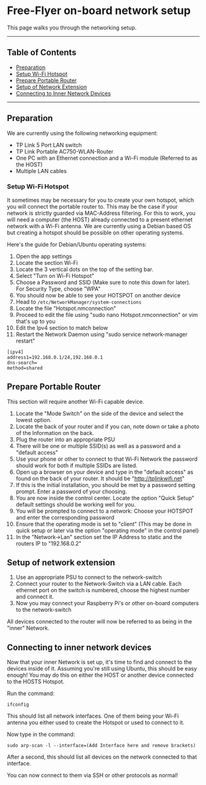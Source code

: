 # Free-Flyer on-board network setup

This page walks you through the networking setup. 

---

## Table of Contents
- [Preparation](#preparation)
- [Setup Wi-Fi Hotspot](#setup-wi-fi-hotspot)
- [Prepare Portable Router](#prepare-portable-router)
- [Setup of Network Extension](#setup-of-network-extension)
- [Connecting to Inner Network Devices](#connecting-to-inner-network-devices)
  
---

## Preparation

We are currently using the following networking equipment:
- TP Link 5 Port LAN switch
- TP Link Portable AC750-WLAN-Router
- One PC with an Ethernet connection and a Wi-Fi module (Referred to as the HOST)
- Multiple LAN cables 

### Setup Wi-Fi Hotspot 

It sometimes may be necessary for you to create your own hotspot, which you will connect the portable router to. This may be the case if your network is strictly guarded via MAC-Address filtering. For this to work, you will need a computer (the HOST) already connected to a present ethernet network with a Wi-Fi antenna. 
We are currently using a Debian based OS but creating a hotspot should be possible on other operating systems.

Here's the guide for Debian/Ubuntu operating systems:
1. Open the app settings
2. Locate the section Wi-Fi
3. Locate the 3 vertical dots on the top of the setting bar.
4. Select "Turn on Wi-Fi Hotspot"
5. Choose a Password and SSID (Make sure to note this down for later). For Security Type, choose "WPA"
6. You should now be able to see your HOTSPOT on another device
7. Head to ```/etc/NetworkManager/system-connections```
8. Locate the file "Hotspot.nmconnection"
9. Proceed to edit the file using "sudo nano Hotspot.nmconnection" or vim that's up to you
10. Edit the Ipv4 section to match below
11. Restart the Network Daemon using "sudo service network-manager restart"
```shell
[ipv4]
address1=192.168.0.1/24,192.168.0.1
dns-search=
method=shared
```

## Prepare Portable Router

This section will require another Wi-Fi capable device. 

1. Locate the "Mode Switch" on the side of the device and select the lowest option.
2. Locate the back of your router and if you can, note down or take a photo of the Information on the back.
3. Plug the router into an appropriate PSU 
4. There will be one or multiple SSID(s) as well as a password and a "default access"
5. Use your phone or other to connect to that Wi-Fi Network the password should work for both if multiple SSIDs are listed.
6. Open up a browser on your device and type in the "default access" as found on the back of your router. It should be "http://tplinkwifi.net"
7. If this is the initial installation, you should be met by a password setting prompt. Enter a password of your choosing.
8. You are now inside the control center. Locate the option "Quick Setup" default settings should be working well for you.
9. You will be prompted to connect to a network: Choose your HOTSPOT and enter the corresponding password 
10. Ensure that the operating mode is set to "client" (This may be done in quick setup or later via the option "operating mode" in the control panel)
11. In the "Network->Lan" section set the IP Address to static and the routers IP to "192.168.0.2"

## Setup of network extension

1. Use an appropriate PSU to connect to the network-switch
2. Connect your router to the Network-Switch via a LAN cable. Each ethernet port on the switch is numbered, choose the highest number and connect it.
3. Now you may connect your Raspberry Pi's or other on-board computers to the network-switch

All devices connected to the router will now be referred to as being in the "inner" Network.

## Connecting to inner network devices

Now that your inner Network is set up, it's time to find and connect to the devices inside of it. 
Assuming you're still using Ubuntu, this should be easy enough! 
You may do this on either the HOST or another device connected to the HOSTS Hotspot.

Run the command:
```shell
ifconfig
```
This should list all network interfaces. One of them being your Wi-Fi antenna you either used to create the Hotspot or used to connect to it. 

Now type in the command: 
```shell
sudo arp-scan -l --interface=(Add Interface here and remove brackets)
```

After a second, this should list all devices on the network connected to that interface. 

You can now connect to them via SSH or other protocols as normal! 
